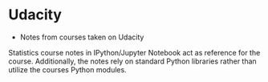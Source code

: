 # Udacity

+ Notes from courses taken on Udacity

Statistics course notes in IPython/Jupyter Notebook act as reference for the
course.  Additionally, the notes rely on standard Python libraries rather than
utilize the courses Python modules.
